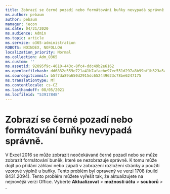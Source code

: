 ```yaml
---
title: Zobrazí se černé pozadí nebo formátování buňky nevypadá správně.
ms.author: pebaum
author: pebaum
manager: jecon
ms.date: 04/21/2020
ms.audience: Admin
ms.topic: article
ms.service: o365-administration
ROBOTS: NOINDEX, NOFOLLOW
localization_priority: Normal
ms.collection: Adm_O365
ms.custom: ''
ms.assetid: 92095f9c-4610-443c-8fc4-ddc49b2e6162
ms.openlocfilehash: dd6832e559e721a41b7afaebe97ec551d297a8b99bf1b323a5a5680365eacfac
ms.sourcegitcommit: b5f7da89a650d2915dc652449623c78be6247175
ms.translationtype: MT
ms.contentlocale: cs-CZ
ms.lasthandoff: 08/05/2021
ms.locfileid: "53917848"
---
```

# <a name="a-black-background-appears-or-cell-formatting-doesnt-look-right"></a>Zobrazí se černé pozadí nebo formátování buňky nevypadá správně.

V Excel 2016 se může zobrazit neočekávané černé pozadí nebo se může zobrazit formátování buněk, které se nezobrazuje správně. K tomu může dojít po přidání záhlaví nebo zápatí v zobrazení rozložení stránky a použití vzorové výplně u buňky. Tento problém byl opravený ve verzi 1708 (build 8431.2094). Tento problém můžete vyřešit tak, že aktualizujete na nejnovější verzi Office. Vyberte **Aktualizovat** \> **možnosti účtu** \> **souborů** \> **.**
  

